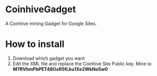 # CoinhiveGadget
A Coinhive mining Gadget for Google Sites.

# How to install
1. Download which gadget you want
2. Edit the XML file and replace the Coinhive Site Public key. Mine is: **M7RVhmPbPET48OxR5fLku1Xe2WkNo5w0**
